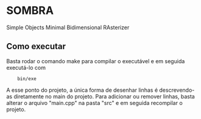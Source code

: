# SOMBRA
Simple Objects Minimal Bidimensional RAsterizer

## Como executar
Basta rodar o comando make para compilar o executável e em seguida executá-lo com
````
	bin/exe
````

A esse ponto do projeto, a única forma de desenhar linhas é descrevendo-as diretamente no main do projeto.
Para adicionar ou remover linhas, basta alterar o arquivo "main.cpp" na pasta "src" e em seguida recompilar o projeto.
